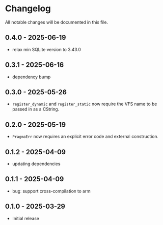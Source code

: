 # Changelog

All notable changes will be documented in this file.

## 0.4.0 - 2025-06-19

- relax min SQLite version to 3.43.0

## 0.3.1 - 2025-06-16

- dependency bump

## 0.3.0 - 2025-05-26

- `register_dynamic` and `register_static` now require the VFS name to be passed in as a CString.

## 0.2.0 - 2025-05-19

- `PragmaErr` now requires an explicit error code and external construction.

## 0.1.2 - 2025-04-09

- updating dependencies

## 0.1.1 - 2025-04-09

- bug: support cross-compilation to arm

## 0.1.0 - 2025-03-29

- Initial release
